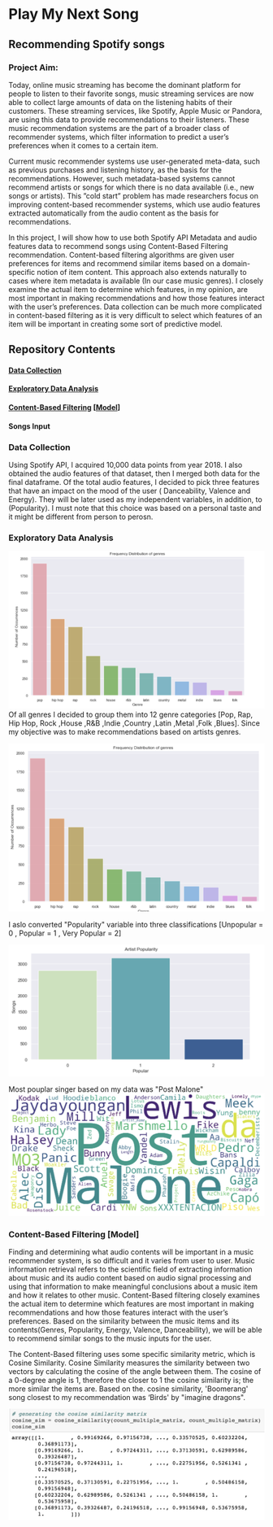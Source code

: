 # Play My Next Song
## Recommending Spotify songs 
### Project Aim: 

Today,  online music streaming has become the dominant platform for people to listen to their favorite songs, music streaming services are now able to collect large amounts of data on the listening habits of their customers. These streaming services, like Spotify, Apple Music or Pandora, are using this data to provide recommendations to their listeners. These music recommendation systems are the part of a broader class of recommender systems, which filter information to predict a user’s preferences when it comes to a certain item.

Current music recommender systems use user-generated meta-data, such as previous purchases and listening history, as the basis for the recommendations. However, such metadata-based systems cannot recommend artists or songs for which there is no data available (i.e., new songs or artists). This ”cold start” problem has made researchers focus on improving content-based recommender systems, which use audio features extracted automatically from the audio content as the basis for recommendations.

In this project, I will show how to use both Spotify API Metadata and audio features data to recommend songs using Content-Based Filtering recommendation. Content-based filtering algorithms are given user preferences for items and recommend similar items based on a domain-specific notion of item content. This approach also extends naturally to cases where item metadata is available (In our case music genres).
I closely examine the actual item to determine which features, in my opinion, are most important in making recommendations and how those features interact with the user’s preferences. Data collection can be much more complicated in content-based filtering as it is very difficult to select which features of an item will be important in creating some sort of predictive model.

## Repository Contents

#### [Data Collection](https://github.com/moudi85/Music-Recommender-/blob/master/README.md#data-collection-1)
#### [Exploratory Data Analysis](https://github.com/moudi85/Music-Recommender-/blob/master/README.md#exploratory-data-analysis-1) 
#### [Content-Based Filtering](https://github.com/moudi85/Music-Recommender-/blob/master/README.md#content-based-filtering-model-1) [[Model](https://github.com/moudi85/Music-Recommender-/blob/master/README.md#content-based-filtering-model-1)]
#### Songs Input

### Data Collection 
Using Spotify API, I acquired 10,000 data points from year 2018. I also obtained the audio features of that dataset, then I merged both data for the final dataframe. Of the total audio features, I decided to pick three features that have an impact on the mood of the user ( Danceability, Valence and Energy). They will be later used as my independent variables, in addition, to (Popularity). I must note that this choice was based on a personal taste and it might be different from person to perosn.

### Exploratory Data Analysis

![Optional Text](https://github.com/moudi85/Music-Recommender-/blob/master/Images/Genres%20distribution%20.png)
Of all genres I decided to group them into 12 genre categories [Pop, Rap, Hip Hop, Rock ,House ,R&B ,Indie ,Country ,Latin ,Metal ,Folk ,Blues]. Since my objective was to make recommendations based on artists genres.

![Optional Text](https://github.com/moudi85/Music-Recommender-/blob/master/Images/Genres%20Distributions%20.png)

I aslo converted "Popularity" variable into three classifications [Unpopular = 0 , Popular = 1 , Very Popular = 2]

![Optional Text](https://github.com/moudi85/Music-Recommender-/blob/master/Images/Artist%20Popularity%20.png)

Most pouplar singer based on my data was "Post Malone" 
![](https://github.com/moudi85/Music-Recommender-/blob/master/Images/Popular%20artist.png)

### Content-Based Filtering [Model]

Finding and determining what audio contents will be important in a music recommender system, is so difficult and it varies from user to user. Music information retrieval refers to the scientific field of extracting information about music and its audio content based on audio signal processing and using that information to make meaningful conclusions about a music item and how it relates to other music. Content-Based filtering closely examines the actual item to determine which features are most important in making recommendations and how those features interact with the user’s preferences. Based on the similarity between the music items and its contents(Genres, Popularity, Energy, Valence, Danceability), we will be able to recommend similar songs to the music inputs for the user.

The Content-Based filtering uses some specific similarity metric, which is Cosine Similarity. Cosine Similarity measures the similarity between two vectors by calculating the cosine of the angle between them. The cosine of a 0-degree angle is 1, therefore the closer to 1 the cosine similarity is; the more similar the items are. Based on the. cosine similarity, 'Boomerang' song closest to my recommendation was ‘Birds' by "imagine dragons".

![](https://github.com/moudi85/Music-Recommender-/blob/master/Images/Cosine%20Similarity%20.png)










